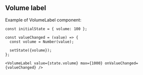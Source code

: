 ## Volume label

Example of VolumeLabel component:

    const initialState = { volume: 100 };

    const valueChanged = (value) => {
      const volume = Number(value);

      setState({volume});
    };

    <VolumeLabel value={state.volume} max={1000} onValueChanged={valueChanged} />
